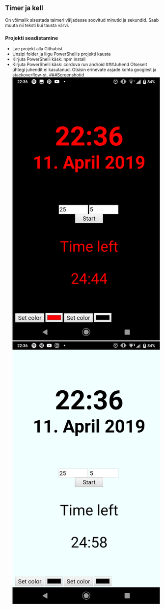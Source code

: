 ## Timer ja kell
  On võimalik sisestada taimeri väljadesse soovitud minutid ja sekundid. Saab muuta nii teksti kui tausta värvi.
### Projekti seadistamine
- Lae projekt alla Githubist
- Unzipi folder ja liigu PowerShellis projekti kausta
- Kirjuta PowerShelli käsk: npm install
- Kirjuta PowerShelli käsk: cordova run android
###Juhend
Otseselt ühtegi juhendit ei kasutanud. Otsisin erinevate asjade kohta googlest ja stackoverflow-st.
###Screenshotid
![screenshot](screenshots/screenshot1.png "screenshot")
![screenshot](screenshots/screenshot2.png "screenshot")
